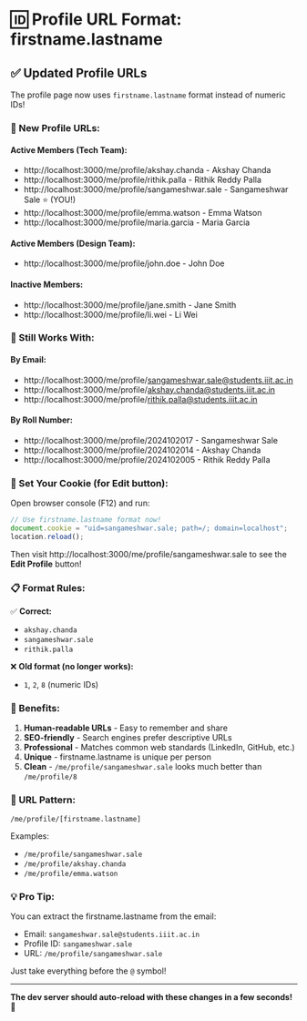 # 🆔 Profile URL Format: firstname.lastname

## ✅ Updated Profile URLs

The profile page now uses `firstname.lastname` format instead of numeric IDs!

### 🔗 New Profile URLs:

#### Active Members (Tech Team):
- http://localhost:3000/me/profile/akshay.chanda - Akshay Chanda
- http://localhost:3000/me/profile/rithik.palla - Rithik Reddy Palla
- http://localhost:3000/me/profile/sangameshwar.sale - Sangameshwar Sale ⭐ (YOU!)
- http://localhost:3000/me/profile/emma.watson - Emma Watson
- http://localhost:3000/me/profile/maria.garcia - Maria Garcia

#### Active Members (Design Team):
- http://localhost:3000/me/profile/john.doe - John Doe

#### Inactive Members:
- http://localhost:3000/me/profile/jane.smith - Jane Smith
- http://localhost:3000/me/profile/li.wei - Li Wei

### 🎯 Still Works With:

#### By Email:
- http://localhost:3000/me/profile/sangameshwar.sale@students.iiit.ac.in
- http://localhost:3000/me/profile/akshay.chanda@students.iiit.ac.in
- http://localhost:3000/me/profile/rithik.palla@students.iiit.ac.in

#### By Roll Number:
- http://localhost:3000/me/profile/2024102017 - Sangameshwar Sale
- http://localhost:3000/me/profile/2024102014 - Akshay Chanda
- http://localhost:3000/me/profile/2024102005 - Rithik Reddy Palla

### 🔐 Set Your Cookie (for Edit button):

Open browser console (F12) and run:
```javascript
// Use firstname.lastname format now!
document.cookie = "uid=sangameshwar.sale; path=/; domain=localhost";
location.reload();
```

Then visit http://localhost:3000/me/profile/sangameshwar.sale to see the **Edit Profile** button!

### 📋 Format Rules:

✅ **Correct:**
- `akshay.chanda`
- `sangameshwar.sale`
- `rithik.palla`

❌ **Old format (no longer works):**
- `1`, `2`, `8` (numeric IDs)

### 🎨 Benefits:

1. **Human-readable URLs** - Easy to remember and share
2. **SEO-friendly** - Search engines prefer descriptive URLs
3. **Professional** - Matches common web standards (LinkedIn, GitHub, etc.)
4. **Unique** - firstname.lastname is unique per person
5. **Clean** - `/me/profile/sangameshwar.sale` looks much better than `/me/profile/8`

### 🔄 URL Pattern:

```
/me/profile/[firstname.lastname]
```

Examples:
- `/me/profile/sangameshwar.sale`
- `/me/profile/akshay.chanda`
- `/me/profile/emma.watson`

### 💡 Pro Tip:

You can extract the firstname.lastname from the email:
- Email: `sangameshwar.sale@students.iiit.ac.in`
- Profile ID: `sangameshwar.sale`
- URL: `/me/profile/sangameshwar.sale`

Just take everything before the `@` symbol!

---

**The dev server should auto-reload with these changes in a few seconds!** 🚀
